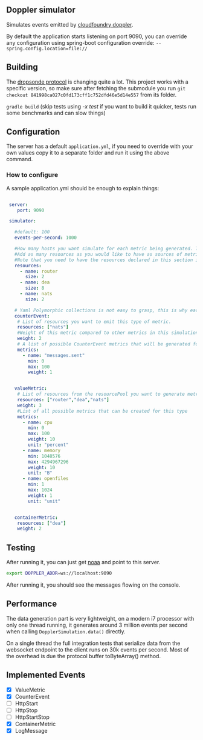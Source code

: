 ## Doppler simulator

Simulates events emitted by [cloudfoundry doppler](http://www.github.com/loggregator).

By default the application starts listening on port 9090, you can override any configuration using spring-boot configuration override: `--spring.config.location=file://`

## Building

The [dropsonde protocol](https://github.com/cloudfoundry/dropsonde-protocol) is changing quite a lot. This project works with a specific version, so make sure after fetching the submodule
you run `git checkout 841998ca027c0fd173cff1c752dfd46e5d14e557` from its folder.

`gradle build` (skip tests using *-x test* if you want to build it quicker, tests run some benchmarks and can slow things) 


## Configuration

The server has a default `application.yml`, if you need to override with your own values copy it to a separate folder and run it using the above command.

### How to configure

A sample application.yml should be enough to explain things:

```yaml

 server:
    port: 9090

 simulator:

   #default: 100
   events-per-second: 1000

   #How many hosts you want simulate for each metric being generated. This will map to the Envelope index and ip (each resource gets an unique IP from the simulator)
   #Add as many resources as you would like to have as sources of metrics
   #Note that you need to have the resources declared in this section if you want to use them on metrics declaration bellow
   resources:
     - name: router
       size: 2
     - name: dea
       size: 8
     - name: nats
       size: 2

   # Yaml Polymorphic collections is not easy to grasp, this is why each metric is represented as a high level entity
   counterEvent:
    # List of resources you want to emit this type of metric.
    resources: ["nats"]
    #Weight of this metric compared to other metrics in this simulation
    weight: 2
    # A list of possible CounterEvent metrics that will be generated for each time simulation.data() is called
    metrics:
      - name: "messages.sent"
        min: 0
        max: 100
        weight: 1


   valueMetric:
    # List of resources from the resourcePool you want to generate metrics from
    resources: ["router","dea","nats"]
    weight: 3
    #List of all possible metrics that can be created for this type
    metrics:
      - name: cpu
        min: 0
        max: 100
        weight: 10
        unit: "percent"
      - name: memory
        min: 1048576
        max: 4294967296
        weight: 10
        unit: "B"
      - name: openfiles
        min: 1
        max: 1024
        weight: 1
        unit: "unit"


   containerMetric:
    resources: ["dea"]
    weight: 2

```

## Testing

After running it, you can just get [noaa](https://github.com/cloudfoundry/noaa) and point to this server. 

```bash
export DOPPLER_ADDR=ws://localhost:9090 
```

After running it, you should see the messages flowing on the console.

## Performance

The data generation part is very lightweight, on a modern i7 processor with only one thread running, it generates around 3 million events per second
when calling `DopplerSimulation.data()` directly.

On a single thread the full integration tests that serialize data from the websocket endpoint to the client runs on 30k events per second. Most of 
the overhead is due the protocol buffer toByteArray() method.

## Implemented Events 

- [x] ValueMetric
- [x] CounterEvent
- [ ] HttpStart
- [ ] HttpStop
- [ ] HttpStartStop
- [x] ContainerMetric
- [x] LogMessage
